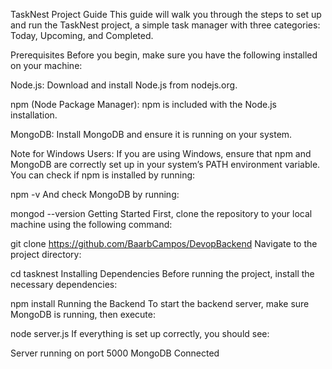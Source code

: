 TaskNest Project Guide
This guide will walk you through the steps to set up and run the TaskNest project, a simple task manager with three categories: Today, Upcoming, and Completed.

Prerequisites
Before you begin, make sure you have the following installed on your machine:

Node.js: Download and install Node.js from nodejs.org.

npm (Node Package Manager): npm is included with the Node.js installation.

MongoDB: Install MongoDB and ensure it is running on your system.

Note for Windows Users:
If you are using Windows, ensure that npm and MongoDB are correctly set up in your system’s PATH environment variable. You can check if npm is installed by running:


npm -v
And check MongoDB by running:


mongod --version
Getting Started
First, clone the repository to your local machine using the following command:


git clone https://github.com/BaarbCampos/DevopBackend
Navigate to the project directory:


cd tasknest
Installing Dependencies
Before running the project, install the necessary dependencies:


npm install
Running the Backend
To start the backend server, make sure MongoDB is running, then execute:


node server.js
If everything is set up correctly, you should see:


Server running on port 5000
MongoDB Connected
